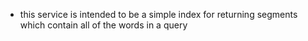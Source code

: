 - this service is intended to be a simple index for returning segments which contain all of the words in a query


